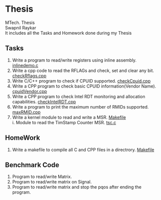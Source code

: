 # Thesis
MTech. Thesis <br>
Swapnil Raykar<br>
It includes all the Tasks and Homework done during my Thesis <br>
## Tasks 
1. Write a program to read/write registers using inline assembly. [inlinedemo.c](https://github.com/swap612/Thesis/blob/master/inlinedemo.c) 
2. Write a cpp code to read the RFLAGs and check, set and clear any bit. [checkRflags.cpp](https://github.com/swap612/Thesis/blob/master/checkRflags.cpp) 
3. Write C/C++ program to check if CPUID supported. [checkCpuid.cpp](https://github.com/swap612/Thesis/blob/master/checkCpuid.cpp) 
4. Write a CPP program to check basic CPUID information(Vendor Name). [cpuidVendor.cpp](https://github.com/swap612/Thesis/blob/master/cpuidVendor.cpp) 
5. Write a CPP program to check Intel RDT monitoring and allocation capabilities. [checkIntelRDT.cpp](https://github.com/swap612/Thesis/blob/master/checkIntelRDT.cpp) 
6. Write a program to print the maximum number of RMIDs supported. [maxRMID.cpp](https://github.com/swap612/Thesis/blob/master/maxRMID.cpp) 
7. Write a kernel module to read and write a MSR. [Makefile](https://github.com/swap612/Thesis/blob/master/msrDemo/Makefile)   
    i. Module to read the TimStamp Counter MSR. [tsc.c](https://github.com/swap612/Thesis/blob/master/msrDemo/tsc.c)

## HomeWork
1. Write a makefile to compile all C and CPP files in a directrory. [Makefile](https://github.com/swap612/Thesis/blob/master/Makefile) 

## Benchmark Code  
1. Program to read/write Matrix.
2. Program to read/write matrix on Signal.
3. Program to read/write matrix and stop the pqos after ending the program.
